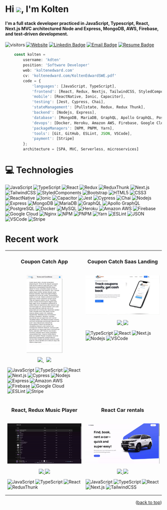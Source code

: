 <h1 align="left">Hi <img src="https://raw.githubusercontent.com/aemmadi/aemmadi/master/wave.gif" width="30">, I'm Kolten</h1>

<h4>I'm a full stack developer practiced in JavaScript, Typescript, React, Next.js MVC architectured Node and Express, MongoDB, AWS, Firebase, and test-driven development.</h4>

![visitors](https://visitor-badge.laobi.icu/badge?page_id=kdten)
[![Website](https://img.shields.io/badge/-koltenedward.com-informational?style=flat-square&color=purple&logo=About.me&logoColor=white)](https://www.koltenedward.com)
[![Linkedin Badge](https://img.shields.io/badge/-Kolten_Edward-blue?style=flat-square&logo=Linkedin&logoColor=white&link=https://www.linkedin.com/in/koltenedward/)](https://www.linkedin.com/in/koltenedward/)
[![Email Badge](https://custom-icon-badges.demolab.com/badge/-koltenedward@proton.me-c14438?style=flat-square&logo=mail&logoColor=white&link=mailto:koltenedward@proton.me)](mailto:koltenedward@proton.me)
[![Resume Badge](https://custom-icon-badges.demolab.com/badge/-Résumé-blue?style=flat-square&logo=download&logoColor=white)](https://www.koltenedward.com/KoltenEdwardSoftwareEng.pdf)


```javascript
    const kolten =
        username: 'kdten'
        position: 'Software Developer'
        web: 'koltenedward.com'
        cv: 'koltenedward.com/KoltenEdwardSWE.pdf'
        code = {
            'languages': [JavaScript, TypeScript],
            'frontend': [React, Redux, Nextjs, TailwindCSS, StyledComponents, Bootstrap, HTML5, CSS3],
            'mobile': [ReactNative, Ionic, Capacitor],
            'testing': [Jest, Cypress, Chai],
            'stateManagement': [Pullstate, Redux, Redux Thunk],
            'backend': [Nodejs, Express],
            'database': [MongoDB, MariaDB, GraphQL, Apollo GraphQL, PostgreSQL, MySQL],
            'devops': [Docker, Heroku, Amazon AWS, Firebase, Google Cloud, Nginx],
            'packageManagers': [NPM, PNPM, Yarn],
            'tools': [Git, GitHub, ESLint, JSON, VSCode],
            'payment': [Stripe]
        };
        architecture = [SPA, MVC, Serverless, microservices]
```
# 💻 Technologies

![JavaScript](https://img.shields.io/badge/-JavaScript-black?style=flat-square&logo=javascript)
![TypeScript](https://img.shields.io/badge/-Typescript-007ACC?style=flat-square&logo=typescript&logoColor=white)
![React](https://img.shields.io/badge/-React-black?style=flat-square&logo=react)
![Redux](https://img.shields.io/badge/-Redux-593D88?style=flat-square&logo=redux)
![ReduxThunk](https://img.shields.io/badge/-Redux_Thunk-86D46B?style=flat-square&logo=redux)
![Next.js](https://img.shields.io/badge/-Next.js-000000?style=flat-square&logo=nextdotjs)
![TailwindCSS](https://img.shields.io/badge/Tailwind_CSS-38B2AC?style=flat-square&logo=tailwind-css&logoColor=white)
![StyledComponents](https://img.shields.io/badge/Styled--Components-DB7093?style=flat-square&logo=styled-components&logoColor=white)
![Bootstrap](https://img.shields.io/badge/Bootstrap-563D7C?style=flat-square&logo=bootstrap&logoColor=white)
![HTML5](https://img.shields.io/badge/-HTML5-E34F26?style=flat-square&logo=html5&logoColor=white)
![CSS3](https://img.shields.io/badge/-CSS3-1572B6?style=flat-square&logo=css3)
![ReactNative](https://img.shields.io/badge/React_Native-20232A?style=flat-square&logo=react)
![Ionic](https://img.shields.io/badge/Ionic-3880FF?style=flat-square&logo=ionic&logoColor=white)
![Capacitor](https://img.shields.io/badge/Capacitor-119EFF?style=flat-square&logo=Capacitor&logoColor=white)
![Jest](https://img.shields.io/badge/Jest-323330?style=flat-square&logo=Jest&logoColor=white)
![Cypress](https://img.shields.io/badge/Cypress-17202C?style=flat-square&logo=cypress&logoColor=white)
![Chai](https://img.shields.io/badge/chai-A30701?style=flat-square&logo=chai&logoColor=white)
![Nodejs](https://img.shields.io/badge/-Nodejs-black?style=flat-square&logo=Node.js)
![Express](https://img.shields.io/badge/-Express.js-404D59?style=flat-square&logo=Express)
![MongoDB](https://img.shields.io/badge/-MongoDB-black?style=flat-square&logo=mongodb)
![MariaDB](https://img.shields.io/badge/MariaDB-003545?style=flat-square&logo=mariadb&logoColor=white)
![GraphQL](https://img.shields.io/badge/-GraphQL-E10098?style=flat-square&logo=graphql)
![Apollo GraphQL](https://img.shields.io/badge/-Apollo%20GraphQL-311C87?style=flat-square&logo=apollo-graphql)
![PostgreSQL](https://img.shields.io/badge/-PostgreSQL-336791?style=flat-square&logo=postgresql)
![Docker](https://img.shields.io/badge/-Docker-black?style=flat-square&logo=docker)
![MySQL](https://img.shields.io/badge/-MySQL-black?style=flat-square&logo=mysql)
![Heroku](https://img.shields.io/badge/-Heroku-430098?style=flat-square&logo=heroku)
![Amazon AWS](https://img.shields.io/badge/Amazon%20AWS-232F3E?style=flat-square&logo=amazon-aws)
![Firebase](https://img.shields.io/badge/Firebase-232F7E?style=flat-square&logo=firebase)
![Google Cloud](https://img.shields.io/badge/Google%20Cloud-black?style=flat-square&logo=google-cloud)
![Nginx](https://img.shields.io/badge/Nginx-009639?style=flat-square&logo=nginx&logoColor=white)
![NPM](https://img.shields.io/badge/NPM-CB3837?style=flat-square&logo=npm&logoColor=white)
![PNPM](https://img.shields.io/badge/PNPM-yellow?style=flat-square&logo=pnpm&logoColor=white)
![Yarn](https://img.shields.io/badge/Yarn-2C8EBB?style=flat-square&logo=yarn&logoColor=white)
![ESLint](https://img.shields.io/badge/ESLint-3A33D1?style=flat-square&logo=eslint&logoColor=white)
![JSON](https://img.shields.io/badge/JSON-5E5C5C?style=flat-square&logo=json&logoColor=white)
![VSCode](https://img.shields.io/badge/VSCode-0078D4?style=flat-square&logo=visual%20studio%20code&logoColor=white)
![Stripe](https://img.shields.io/badge/Stripe-626CD9?style=flat-square&logo=Stripe)


<h1 align="left">Recent work</h1>


<table>
  
  <tr>
    <td align ="center" width="50%" valign="top">
      <h3 align="center">Coupon Catch App</h3>
        <br />
        <a target="_blank" href="https://couponcatchapp.com/" style="display: inline-block;">
            <img style="text-align: center; vertical-align: middle;" src="https://github.com/kdten/kdten/blob/main/ccapppreview.gif?raw=true" height="250"  alt="Coupon Catch App"/>
        </a>
        <br />
        <p align="center">
          
  <a href="https://github.com/kdten/coupon-catch" target="_blank">
    <img src="https://img.shields.io/badge/-Repository-181717?style=for-the-badge&logo=github"/>
  </a>
  &nbsp
  <a href="https://couponcatchapp.com/" target="_blank">
    <img src="https://img.shields.io/badge/-Live-181717?style=for-the-badge&logo=vercel"/>
  </a>
      </p>
<div align="left">
    
![JavaScript](https://img.shields.io/badge/-JavaScript-black?style=flat-square&logo=javascript)
![TypeScript](https://img.shields.io/badge/-TypeScript-007ACC?style=flat-square&logo=typescript&logoColor=white)
![React](https://img.shields.io/badge/-React-black?style=flat-square&logo=react)
![Next.js](https://img.shields.io/badge/-Next.js-000000?style=flat-square&logo=nextdotjs)
![Cypress](https://img.shields.io/badge/Cypress-17202C?style=flat-square&logo=cypress&logoColor=white)
![Nodejs](https://img.shields.io/badge/-Nodejs-black?style=flat-square&logo=Node.js)
![Express](https://img.shields.io/badge/-Express.js-404D59?style=flat-square&logo=Express)
![Amazon AWS](https://img.shields.io/badge/Amazon%20AWS-232F3E?style=flat-square&logo=amazon-aws)
![Firebase](https://img.shields.io/badge/Firebase-232F7E?style=flat-square&logo=firebase)
![Google Cloud](https://img.shields.io/badge/Google%20Cloud-black?style=flat-square&logo=google-cloud)
![ESLint](https://img.shields.io/badge/ESLint-3A33D1?style=flat-square&logo=eslint&logoColor=white)
![Stripe](https://img.shields.io/badge/Stripe-626CD9?style=flat-square&logo=Stripe)

</div>


</td>



<td width="50%" valign="top">
      <h3 align="center">Coupon Catch Saas Landing</h3>
        <br />
        <a target="_blank" href="https://www.couponcatchapp.com">
          <img src="https://github.com/kdten/kdten/blob/main/cclandingpreview.gif?raw=true" width="100%" alt="Portfolio"/>
        </a>
        <br />
        <p align="center">
          
  <a href="https://github.com/kdten/coupon-catch-landing" target="_blank">
    <img src="https://img.shields.io/badge/-Repository-181717?style=for-the-badge&logo=github"/>
  </a>
  <a href="https://www.couponcatchapp.com/" target="_blank">
    <img src="https://img.shields.io/badge/-Live-181717?style=for-the-badge&logo=vercel"/>
  </a>
      </p>
      
![TypeScript](https://img.shields.io/badge/-TypeScript-007ACC?style=flat-square&logo=typescript&logoColor=white)
![React](https://img.shields.io/badge/-React-black?style=flat-square&logo=react)
![Next.js](https://img.shields.io/badge/-Next.js-000000?style=flat-square&logo=nextdotjs)
![Nodejs](https://img.shields.io/badge/-Nodejs-black?style=flat-square&logo=Node.js)
![VSCode](https://img.shields.io/badge/VSCode-0078D4?style=flat-square&logo=visual%20studio%20code&logoColor=white)

</td>


  </tr>
  
  <tr>
    <td width="50%" valign="top">
      <h3 align="center">React, Redux Music Player</h3>
      <br />
        <a target="_blank" href="https://koltenedward.com">
          <img src="https://github.com/kdten/kdten/blob/main/previewmusic.gif?raw=true" width="100%" alt="Portfolio"/>
        </a>
      <br />
        <p align="center">
  <a href="https://github.com/kdten/music-app" target="_blank">
    <img src="https://img.shields.io/badge/-Repository-181717?style=for-the-badge&logo=github"/>
  </a>
  <a href="https://kdten.github.io/music-app/" target="_blank">
    <img src="https://img.shields.io/badge/-Live-181717?style=for-the-badge&logo=vercel"/>
  </a>
      </p>

![JavaScript](https://img.shields.io/badge/-JavaScript-black?style=flat-square&logo=javascript)
![TypeScript](https://img.shields.io/badge/-TypeScript-007ACC?style=flat-square&logo=typescript&logoColor=white)
![React](https://img.shields.io/badge/-React-black?style=flat-square&logo=react)
![ReduxThunk](https://img.shields.io/badge/-Redux--Thunk-86D46B?style=flat-square&logo=redux)

</td>
    <td width="50%" valign="top">
      <h3 align="center">React Car rentals</h3>
        <br />
        <a target="_blank" href="#">
          <img src="https://github.com/kdten/kdten/blob/main/PreviewCarHub.gif?raw=true" width="100%" alt="Matching Cards"/>
        </a>
        <br />
        <p align="center">
          
  <a href="https://github.com/kdten/nextjs-car-rental" target="_blank">
    <img src="https://img.shields.io/badge/-Repository-181717?style=for-the-badge&logo=github"/>
  </a>
  <a href="https://kdten.github.io/music-app/" target="_blank">
    <img src="https://img.shields.io/badge/-Live-181717?style=for-the-badge&logo=vercel"/>
  </a>
      </p>
      
![JavaScript](https://img.shields.io/badge/-JavaScript-black?style=flat-square&logo=javascript)
![TypeScript](https://img.shields.io/badge/-TypeScript-007ACC?style=flat-square&logo=typescript&logoColor=white)
![React](https://img.shields.io/badge/-React-black?style=flat-square&logo=react)
![Next.js](https://img.shields.io/badge/-Next.js-000000?style=flat-square&logo=nextdotjs)
![TailwindCSS](https://img.shields.io/badge/Tailwind_CSS-38B2AC?style=flat-square&logo=tailwind-css&logoColor=white)

</td>
  </tr>
</table>
<p align="right">(<a href="#readme-top">back to top</a>)</p>



